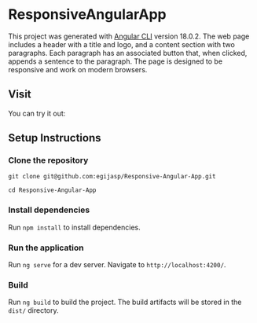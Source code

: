 # ResponsiveAngularApp

This project was generated with [Angular CLI](https://github.com/angular/angular-cli) version 18.0.2.
The web page includes a header with a title and logo, and a content section with two paragraphs. Each paragraph has an associated button that, when clicked, appends a sentence to the paragraph. The page is designed to be responsive and work on modern browsers.

## Visit

You can try it out:

## Setup Instructions

### Clone the repository

`git clone git@github.com:egijasp/Responsive-Angular-App.git`

`cd Responsive-Angular-App`

### Install dependencies

Run `npm install` to install dependencies.

### Run the application

Run `ng serve` for a dev server. Navigate to `http://localhost:4200/`.

### Build

Run `ng build` to build the project. The build artifacts will be stored in the `dist/` directory.

